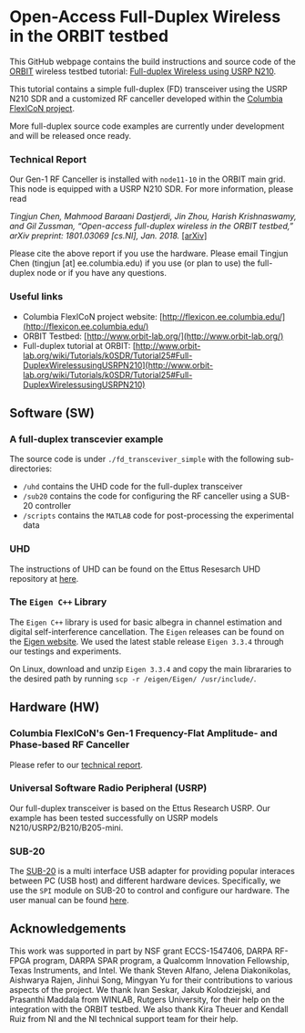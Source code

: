 # Open-Access Full-Duplex Wireless in the ORBIT testbed
This GitHub webpage contains the build instructions and source code of the [ORBIT](http://www.orbit-lab.org) wireless testbed tutorial: [Full-duplex Wireless using USRP N210](http://www.orbit-lab.org/wiki/Tutorials/k0SDR/Tutorial25).

This tutorial contains a simple full-duplex (FD) transceiver using the USRP N210 SDR and a customized RF canceller developed within the [Columbia FlexICoN project](http://flexicon.ee.columbia.edu/).

More full-duplex source code examples are currently under development and will be released once ready.

### Technical Report
Our Gen-1 RF Canceller is installed with `node11-10` in the ORBIT main grid. This node is equipped with a USRP N210 SDR. For more information, please read

*Tingjun Chen, Mahmood Baraani Dastjerdi, Jin Zhou, Harish Krishnaswamy, and Gil Zussman, “Open-access full-duplex wireless in the ORBIT testbed,” arXiv preprint: 1801.03069 [cs.NI], Jan. 2018.* [[arXiv]](https://arxiv.org/pdf/1801.03069.pdf)

Please cite the above report if you use the hardware. Please email Tingjun Chen (tingjun [at] ee.columbia.edu) if you use (or plan to use) the full-duplex node or if you have any questions.

### Useful links
* Columbia FlexICoN project website: [http://flexicon.ee.columbia.edu/](http://flexicon.ee.columbia.edu/)
* ORBIT Testbed: [http://www.orbit-lab.org/](http://www.orbit-lab.org/)
* Full-duplex tutorial at ORBIT: [http://www.orbit-lab.org/wiki/Tutorials/k0SDR/Tutorial25#Full-DuplexWirelessusingUSRPN210](http://www.orbit-lab.org/wiki/Tutorials/k0SDR/Tutorial25#Full-DuplexWirelessusingUSRPN210)

## Software (SW)
### A full-duplex transcevier example
The source code is under ```./fd_transceviver_simple``` with the following sub-directories:
* ```/uhd``` contains the UHD code for the full-duplex transceiver
* ```/sub20``` contains the code for configuring the RF canceller using a SUB-20 controller
* ```/scripts``` contains the ```MATLAB``` code for post-processing the experimental data

### UHD
The instructions of UHD can be found on the Ettus Resesarch UHD repository at [here](https://github.com/EttusResearch/uhd).

### The `Eigen C++` Library
The `Eigen C++` library is used for basic albegra in channel estimation and digital self-interference cancellation. The `Eigen` releases can be found on the [Eigen website](http://eigen.tuxfamily.org/index.php?title=Main_Page). We used the latest stable release `Eigen 3.3.4` through our testings and experiments.

On Linux, download and unzip `Eigen 3.3.4` and copy the main librararies to the desired path by running ```scp -r /eigen/Eigen/ /usr/include/```.

## Hardware (HW)
### Columbia FlexICoN's Gen-1 Frequency-Flat Amplitude- and Phase-based RF Canceller
Please refer to our [technical report](https://arxiv.org/pdf/1801.03069.pdf).

### Universal Software Radio Peripheral (USRP)
Our full-duplex transceiver is based on the Ettus Research USRP. Our example has been tested successfully on USRP models N210/USRP2/B210/B205-mini.

### SUB-20 
The [SUB-20](http://www.xdimax.com/sub20/sub20.html) is a multi interface USB adapter for providing popular interaces between PC (USB host) and different hardware devices.  Specifically, we use the `SPI` module on SUB-20 to control and configure our hardware. The user manual can be found [here](http://www.xdimax.com/sub20/doc/sub20-man.pdf). 

## Acknowledgements
This work was supported in part by NSF grant ECCS-1547406, DARPA RF-FPGA program, DARPA SPAR program, a Qualcomm Innovation Fellowship, Texas Instruments, and Intel. We thank Steven Alfano, Jelena Diakonikolas, Aishwarya Rajen, Jinhui Song, Mingyan Yu for their contributions to various aspects of the project. We thank Ivan Seskar, Jakub Kolodziejski, and Prasanthi Maddala from WINLAB, Rutgers University, for their help on the integration with the ORBIT testbed. We also thank Kira Theuer and Kendall Ruiz from NI and the NI technical support team for their help.
